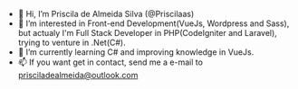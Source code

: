 - 👋 Hi, I’m Priscila de Almeida Silva (@Priscilaas)
- 👀 I’m interested in Front-end Development(VueJs, Wordpress and Sass), but actualy I'm Full Stack Developer in PHP(CodeIgniter and Laravel), trying to venture in .Net(C#). 
- 🌱 I’m currently learning C# and improving knowledge in VueJs.
- 📫 If you want get in contact, send me a e-mail to prisciladealmeida@outlook.com

<!---
Priscilaas/Priscilaas is a ✨ special ✨ repository because its `README.md` (this file) appears on your GitHub profile.
You can click the Preview link to take a look at your changes.
--->
